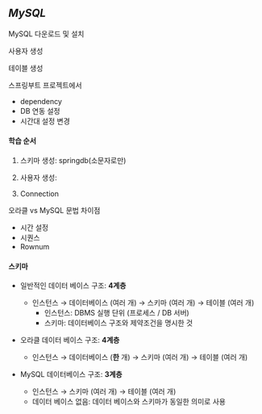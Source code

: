 ## ***MySQL***

MySQL 다운로드 및 설치

사용자 생성

테이블 생성

스프링부트 프로젝트에서

- dependency
- DB 연동 설정
- 시간대 설정 변경



#### 학습 순서

1. 스키마 생성: springdb(소문자로만)

2. 사용자 생성: 

3. Connection



오라클 vs MySQL 문법 차이점

- 시간 설정
- 시퀀스
- Rownum



#### 스키마

- 일반적인 데이터 베이스 구조: **4계층**
  - 인스턴스 → 데이터베이스 (여러 개) → 스키마 (여러 개) → 테이블 (여러 개)
    - 인스턴스: DBMS 실행 단위 (프로세스 / DB 서버)
    - 스키마: 데이터베이스 구조와 제약조건을 명시한 것
- 오라클 데이터 베이스 구조: **4계층**
  - 인스턴스 → 데이터베이스 (**한** 개) → 스키마 (여러 개) → 테이블 (여러 개)

- MySQL 데이터베이스 구조: **3계층**
  - 인스턴스 → 스키마 (여러 개) → 테이블 (여러 개)
  - 데이터 베이스 없음: 데이터 베이스와 스키마가 동일한 의미로 사용
